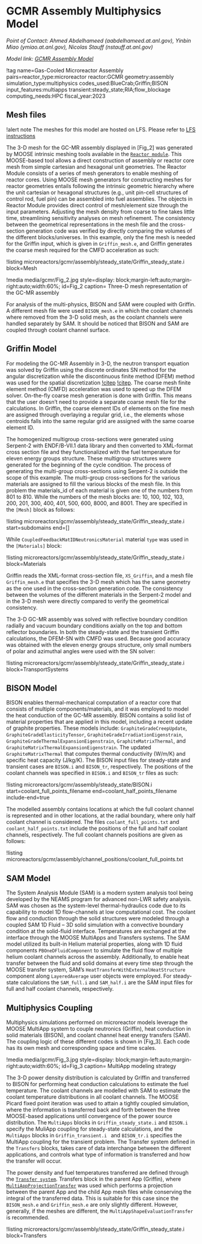 # GCMR Assembly Multiphysics Model

*Point of Contact: Ahmed Abdelhameed (aabdelhameed.at.anl.gov), Yinbin Miao (ymiao.at.anl.gov), Nicolas Stauff (nstauff.at.anl.gov)*

*Model link: [GCMR Assembly Model](https://github.com/idaholab/virtual_test_bed/tree/devel/microreactors/gcmr/assembly)*

!tag name=Gas-Cooled Microreactor Assembly pairs=reactor_type:microreactor
                       reactor:GCMR
                       geometry:assembly
                       simulation_type:multiphysics
                       codes_used:BlueCrab;Griffin;BISON
                       input_features:multiapps
                       transient:steady_state;RIA;flow_blockage
                       computing_needs:HPC
                       fiscal_year:2023

## Mesh files

!alert note
The meshes for this model are hosted on LFS. Please refer to [LFS instructions](resources/how_to_use_vtb.md#lfs)

The 3-D mesh for the GC-MR assembly displayed in [Fig_2] was generated by MOOSE intrinsic meshing tools available in the [`Reactor module`](https://mooseframework.inl.gov/modules/reactor/index.html). This MOOSE-based tool allows a direct construction of assembly or reactor core mesh from simple cartesian and hexagonal unit geometries. The Reactor Module consists of a series of mesh generators to enable meshing of reactor cores. Using MOOSE mesh generators for constructing meshes for reactor geometries entails following the intrinsic geometric hierarchy where the unit cartesian or hexagonal structures (e.g., unit pin-cell structures of control rod, fuel pin) can be assembled into fuel assemblies. The objects in Reactor Module provides direct control of mesh/element size through the input parameters. Adjusting the mesh density from coarse to fine takes little time, streamlining sensitivity analyses on mesh refinement. The consistency between the geometrical representations in the mesh file and the cross-section generation code was verified by directly comparing the volumes of the different blocks/universes. In this example, only the fine mesh is needed for the Griffin input, which is given in `Griffin_mesh.e`, and Griffin generates the coarse mesh required for the CMFD acceleration as such:

!listing microreactors/gcmr/assembly/steady_state/Griffin_steady_state.i block=Mesh


!media media/gcmr/Fig_2.jpg
      style=display: block;margin-left:auto;margin-right:auto;width:60%;
      id=Fig_2
      caption= Three-D mesh representation of the GC-MR assembly

For analysis of the multi-physics, BISON and SAM were coupled with Griffin. A different mesh file were used `BISON_mesh.e` in which the coolant channels where removed from the 3-D solid mesh, as the coolant channels were handled separately by SAM. It should be noticed that BISON and SAM are coupled through coolant channel surface.


## Griffin Model


For modeling the GC-MR Assembly in 3-D, the neutron transport equation was solved by Griffin using the discrete ordinates SN method for the angular discretization while the discontinuous finite method (DFEM) method was used for the spatial discretization [!citep](Ahmed_ANS_2022) [!citep](Nicolas_ANS_2022). The coarse mesh finite element method (CMFD) acceleration was used to speed up the DFEM solver. On-the-fly coarse mesh generation is done with Griffin. This means that the user doesn’t need to provide a separate coarse mesh file for the calculations.  In Griffin, the coarse element IDs of elements on the fine mesh are assigned through overlaying a regular grid, i.e., the elements whose centroids falls into the same regular grid are assigned with the same coarse element ID.

The homogenized multigroup cross-sections were generated using Serpent-2 with ENDF/B-VII.1 data library and then converted to XML-format cross section file and they functionalized with the fuel temperature for eleven energy groups structure. These multigroup structures were generated for the beginning of the cycle condition.  The process of generating the multi-group cross-sections using Serpent-2 is outside the scope of this example. The multi-group cross-sections for the various materials are assigned to fill the various blocks of the mesh file.  In this problem the materials_id of each material is given one of the numbers from 801 to 810. While the numbers of the mesh blocks are: 10, 100, 102, 103, 200, 201, 300, 400, 401, 500, 600, 8000, and 8001.  They are specified in the `[Mesh]` block as follows:


!listing microreactors/gcmr/assembly/steady_state/Griffin_steady_state.i start=subdomains end=[]

While `CoupledFeedbackMatIDNeutronicsMaterial` material `type` was used in the `[Materials]`
block:


!listing microreactors/gcmr/assembly/steady_state/Griffin_steady_state.i block=Materials


Griffin reads the XML-format cross-section file, `XS_Griffin`, and a mesh file `Griffin_mesh.e` that specifies the 3-D mesh which has the same geometry as the one used in the cross-section generation code. The consistency between the volumes of the different materials in the Serpent-2 model and in the 3-D mesh were directly compared to verify the geometrical consistency.

The 3-D GC-MR assembly was solved with reflective boundary condition radially and vacuum boundary conditions axially on the top and bottom reflector boundaries. In both the steady-state and the transient Griffin calculations, the DFEM-SN with CMFD was used. Because good accuracy was obtained with the eleven energy groups structure, only small numbers of polar and azimuthal angles were used with the SN solver:


!listing microreactors/gcmr/assembly/steady_state/Griffin_steady_state.i block=TransportSystems


## BISON Model

BISON enables thermal-mechanical computation of a reactor core that consists of multiple components/materials, and it was employed to model the heat conduction of the GC-MR assembly. BISON contains a solid list of material properties that are applied in this model, including a recent update of graphite properties. These models include: `GraphiteGradeCreepUpdate`, `GraphiteGradeElasticityTensor`, `GraphiteGradeIrradiationEigenstrain`, `GraphiteGradeThermalExpansionEigenstrain`, `GraphiteMatrixThermal`, and `GraphiteMatrixThermalExpansionEigenstrain`. The updated `GraphiteMatrixThermal` that computes thermal conductivity (W/m/K) and specific heat capacity (J/kg/K). The BISON input files for steady-state and transient cases are `BISON.i` and `BISON_tr`, respectively. The positions of the coolant channels was specified in `BISON.i` and `BISON_tr` files as such:


!listing microreactors/gcmr/assembly/steady_state/BISON.i start=coolant_full_points_filename end=coolant_half_points_filename include-end=true

The modelled assembly contains locations at which the full coolant channel is represented and in other locations, at the radial boundary, where only half coolant channel is considered. The files `coolant_full_points.txt` and `coolant_half_points.txt` include the positions of the full and half coolant channels, respectively. The full coolant channels positions are given as follows:



!listing microreactors/gcmr/assembly/channel_positions/coolant_full_points.txt


## SAM Model

The System Analysis Module (SAM) is a modern system analysis tool being developed by the NEAMS program for advanced non-LWR safety analysis. SAM was chosen as the system-level thermal-hydraulics code due to its capability to model 1D flow-channels at low computational cost. The coolant flow and conduction through the solid structures were modeled through a coupled SAM 1D Fluid – 3D solid simulation with a convective boundary condition at the solid-fluid interface. Temperatures are exchanged at the interface through the MOOSE MultiApps and Transfers systems. The SAM model utilized its built-in Helium material properties, along with 1D fluid components `PBOneDFluidComponent` to simulate the fluid flow of multiple helium coolant channels across the assembly. Additionally, to enable heat transfer between the fluid and solid domains at every time step through the MOOSE transfer system, SAM’s `HeatTransferWithExternalHeatStructure` component along `LayeredAverage` user objects were employed. For steady-state calculations the `SAM_full.i` and `SAM_half.i` are the SAM input files for full and half coolant channels, respectively.


## Multiphysics Coupling

Multiphysics simulations performed on microreactor models leverage the MOOSE MultiApp system to couple neutronics (Griffin), heat conduction in solid materials (BISON), and coolant channel heat energy transfers (SAM). The coupling logic of these different codes is shown in [Fig_3]. Each code has its own mesh and corresponding space and time scales.


!media media/gcmr/Fig_3.jpg
      style=display: block;margin-left:auto;margin-right:auto;width:60%;
      id=Fig_3
      caption= MultiApp modeling strategy


The 3-D power density distribution is calculated by Griffin and transferred to BISON for performing heat conduction calculations to estimate the fuel temperature. The coolant channels are modelled with SAM to estimate the coolant temperature distributions in all coolant channels. The MOOSE Picard fixed point iteration was used to attain a tightly coupled simulation, where the information is transferred back and forth between the three MOOSE-based applications until convergence of the power source distribution. The `MultiApps` blocks in `Griffin_steady_state.i` and `BISON.i` specify the MuliApp coupling for steady-state calculations, and the `MultiApps` blocks in `Griffin_transient.i ` and
`BISON_tr.i` specifies the MultiApp coupling for the transient problem. The Transfer system defined in the `Transfers` blocks, takes care of data interchange between the different applications, and controls what type of information is transferred and how the transfer will occur.

The power density and fuel temperatures transferred are defined through the [`Transfer system`](chp_6_transfers.md). Transfers block in the parent App (Griffin), where [`MultiAppProjectionTransfer`](https://mooseframework.inl.gov/source/transfers/MultiAppProjectionTransfer.html) was used which performs a projection between the parent App and the child App mesh files while conserving the integral of the transferred data. This is suitable for this case since the `BISON_mesh.e` and `Griffin_mesh.e` are only slightly different. However, generally, if the meshes are different, the `MultiAppShapeEvaluationTransfer` is recommended.


!listing microreactors/gcmr/assembly/steady_state/Griffin_steady_state.i block=Transfers
